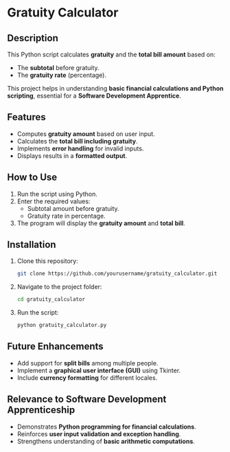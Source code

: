 # Gratuity Calculator

## Description
This Python script calculates **gratuity** and the **total bill amount** based on:
- The **subtotal** before gratuity.
- The **gratuity rate** (percentage).

This project helps in understanding **basic financial calculations and Python scripting**, essential for a **Software Development Apprentice**.

## Features
- Computes **gratuity amount** based on user input.
- Calculates the **total bill including gratuity**.
- Implements **error handling** for invalid inputs.
- Displays results in a **formatted output**.

## How to Use
1. Run the script using Python.
2. Enter the required values:
   - Subtotal amount before gratuity.
   - Gratuity rate in percentage.
3. The program will display the **gratuity amount** and **total bill**.

## Installation
1. Clone this repository:
   ```bash
   git clone https://github.com/yourusername/gratuity_calculator.git
   ```
2. Navigate to the project folder:
   ```bash
   cd gratuity_calculator
   ```
3. Run the script:
   ```bash
   python gratuity_calculator.py
   ```

## Future Enhancements
- Add support for **split bills** among multiple people.
- Implement a **graphical user interface (GUI)** using Tkinter.
- Include **currency formatting** for different locales.

## Relevance to Software Development Apprenticeship
- Demonstrates **Python programming for financial calculations**.
- Reinforces **user input validation and exception handling**.
- Strengthens understanding of **basic arithmetic computations**.
